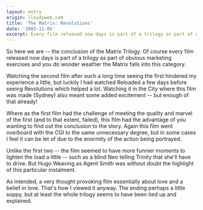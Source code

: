 ```yaml
---
layout: entry
origin: lloydyweb.com
title: 'The Matrix: Revolutions'
date: '2003-11-05'
excerpt: Every film released now days is part of a trilogy as part of obvious marketing exercises and you do wonder weather the Matrix falls into this category.
---
```

So here we are -- the conclusion of the Matrix Trilogy. Of course every film released now days is part of a trilogy as part of obvious marketing exercises and you do wonder weather the Matrix falls into this category.

Watching the second film after such a long time seeing the first hindered my experience a little, but luckily I had watched Reloaded a few days before seeing Revolutions which helped a lot. Watching it in the City where this film was made (Sydney) also meant some added excitement -- but enough of that already!

Where as the first film had the challenge of meeting the quality and marvel of the first (and to that extent, failed), this film had the advantage of you wanting to find out the conclusion to the story. Again this film went overboard with the CGI to the same unnecessary degree, but in some cases I feel it can be let of due to the enormity of the action being portrayed.

Unlike the first two -- the film seemed to have more funnier moments to lighten the load a little -- such as a blind Neo telling Trinity that she'll have to drive. But Hugo Weaving as Agent Smith was without doubt the highlight of this particular instalment.

As intended, a very thought provoking film essentially about love and a belief in love. That's how I viewed it anyway. The ending perhaps a little soppy, but at least the whole trilogy seems to have been tied up and explained.